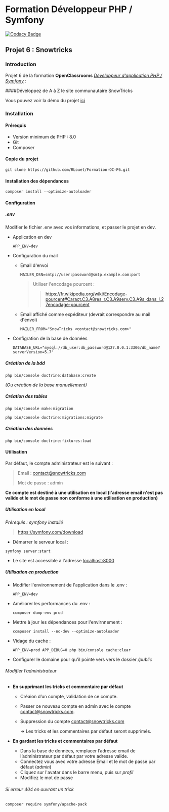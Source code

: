 # Formation Développeur PHP / Symfony
[![Codacy Badge](https://app.codacy.com/project/badge/Grade/2e8d20f838c948899fb9f16a6bb7dcfd)](https://www.codacy.com/gh/RLouet/Formation-OC-P6/dashboard?utm_source=github.com&amp;utm_medium=referral&amp;utm_content=RLouet/Formation-OC-P6&amp;utm_campaign=Badge_Grade)

## Projet 6 : Snowtricks

### Introduction
Projet 6 de la formation **OpenClassrooms** [*Développeur d'application PHP / Symfony*](https://openclassrooms.com/fr/paths/59-developpeur-dapplication-php-symfony) :

####Développez de A à Z le site communautaire SnowTricks

Vous pouvez voir la démo du projet [ici](https://snowtricks.romainlouet.fr/)

### Installation

#### Prérequis
*   Version minimum de PHP : 8.0
*   Git
*   Composer

#### Copie du projet
`git clone https://github.com/RLouet/Formation-OC-P6.git`

#### Installation des dépendances
`composer install --optimize-autoloader`

#### Configuration

##### .env
Modifier le fichier .env avec vos informations, et passer le projet en dev.
*   Application en dev
    
    `APP_ENV=dev`
    
*   Configuration du mail
    *   Email d'envoi
      
        `MAILER_DSN=smtp://user:password@smtp.example.com:port`
        > Utiliser l'encodage pourcent :
        > 
        > > https://fr.wikipedia.org/wiki/Encodage-pourcent#Caract.C3.A8res_r.C3.A9serv.C3.A9s_dans_l.27encodage-pourcent
    
    *   Email affiché comme expéditeur (devrait correspondre au mail d'envoi)
      
        `MAILER_FROM="SnowTricks <contact@snowtricks.com>"`

*   Configration de la base de données
  
    `DATABASE_URL="mysql://db_user:db_password@127.0.0.1:3306/db_name?serverVersion=5.7"`

##### Création de la bdd
`php bin/console doctrine:database:create`

*(Ou création de la base manuellement)*

##### Création des tables
`php bin/console make:migration`

`php bin/console doctrine:migrations:migrate`

##### Création des données
`php bin/console doctrine:fixtures:load`

#### Utilisation
Par défaut, le compte administrateur est le suivant :

> Email : contact@snowtricks.com
> 
> Mot de passe : admin

**Ce compte est destiné à une utilisation en local (l'adresse email n'est pas valide et le mot de passe non conforme à une utilisation en production)**

##### Utilisation en local
*Prérequis : symfony installé*
> https://symfony.com/download
*   Démarrer le serveur local :
    
`symfony server:start`
*   Le site est accessible à l'adresse <localhost:8000>

##### Utilisation en production
*   Modifier l'environnement de l'application dans le .env :

    `APP_ENV=dev`

*   Améliorer les performances du .env :
    
    `composer dump-env prod`

*   Mettre à jour les dépendances pour l'envirnnement :
    
    `composer install --no-dev --optimize-autoloader`

*   Vidage du cache :
    
    `APP_ENV=prod APP_DEBUG=0 php bin/console cache:clear`

*   Configurer le domaine  pour qu'il pointe vers vers le dossier */public*

###### Modifier l’administrateur
*   **En supprimant les tricks et commentaire par défaut**
    *   Créaion d’un compte, validation de ce compte.
    
    *   Passer ce nouveau compte en admin avec le compte contact@snowtricks.com.
    
    *   Suppression du compte contact@snowtricks.com
        
        -> Les tricks et les commentaires par défaut seront supprimés.

*   **En gardant les tricks et commentaires par défaut**
    *   Dans la base de données, remplacer l’adresse email de l’administrateur par défaut par votre adresse valide.
    *   Connectez vous avec votre adresse Email et le mot de passe par défaut (*admin*)
    *   Cliquez sur l'avatar dans le barre menu, puis sur *profil*
    *   Modifiez le mot de passe

###### Si erreur 404 en ouvrant un trick
`composer require symfony/apache-pack`